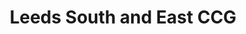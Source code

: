 ---
title: Leeds South and East CCG
link: http://www.leedssouthandeastccg.nhs.uk/
logo: "leeds_south_and_east_ccg.gif"

# Events sponsored denoted by `<hackday>` and sponsorship amount/resource
events:
  08-leeds: ""
---